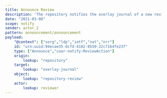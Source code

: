 ```yaml
---
title: Announce Review
description: 'The repository notifies the overlay journal of a new review '
date: "2021-03-08"
scope: notify
sender: actor_2
pattern: announcement/announcement
payload:
    "@context": ["sorg","ldp","ietf","nat","nrr"]
    id: "urn:uuid:94ecae35-dcfd-4182-8550-22c7164fe23f"
    type: ["Announce","coar-notify:ReviewAction"]
    origin:
        lookup: "repository"
    target:
        lookup: "overlay-journal"
    object:
        lookup: "repository-review"
    actor:
        lookup: reviewer
---
```


